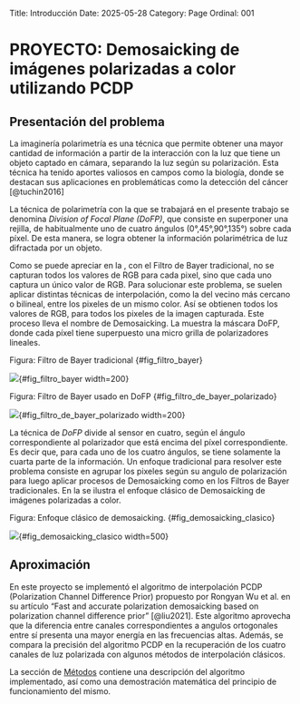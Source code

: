 Title: Introducción
Date: 2025-05-28
Category: Page
Ordinal: 001

# PROYECTO: Demosaicking de imágenes polarizadas a color utilizando PCDP

## Presentación del problema
La imaginería polarimetría es una técnica que permite obtener una mayor cantidad de información a partir de la interacción con la luz que tiene un objeto captado en cámara, separando la luz según su polarización. Esta técnica ha tenido aportes valiosos en campos como la biología, donde se destacan sus aplicaciones en problemáticas como la detección del cáncer [@tuchin2016]

La técnica de polarimetría con la que se trabajará en el presente trabajo se denomina *Division of Focal Plane (DoFP)*, que consiste en superponer una rejilla, de habitualmente uno de cuatro ángulos (0°,45°,90°,135°) sobre cada píxel. De esta manera, se logra obtener la información polarimétrica de luz difractada por un objeto.

Como se puede apreciar en la [](#fig_filtro_bayer), con el Filtro de Bayer tradicional, no se capturan todos los valores de RGB para cada pixel, sino que cada uno captura un único valor de RGB. Para solucionar este problema, se suelen aplicar distintas técnicas de interpolación, como la del vecino más cercano o bilineal, entre los pixeles de un mismo color. Así se obtienen todos los valores de RGB, para todos los pixeles de la imagen capturada. Este proceso lleva el nombre de Demosaicking.
La [](#fig_filtro_de_bayer_polarizado) muestra la máscara DoFP, donde cada píxel tiene superpuesto una micro grilla de polarizadores lineales.



Figura: Filtro de Bayer tradicional {#fig_filtro_bayer}

![](images/filtro_bayer.png ){#fig_filtro_bayer width=200}

Figura: Filtro de Bayer usado en DoFP {#fig_filtro_de_bayer_polarizado}

![](images/filtro_de_bayer_polarizado.png){#fig_filtro_de_bayer_polarizado width=200}

La técnica de *DoFP* divide al sensor en cuatro, según el ángulo correspondiente al polarizador que está encima del píxel correspondiente. Es decir que, para cada uno de los cuatro ángulos, se tiene solamente la cuarta parte de la información. Un enfoque tradicional para resolver este problema consiste en agrupar los pixeles según su angulo de polarización para luego aplicar procesos de Demosaicking como en los Filtros de Bayer tradicionales. En la [](#fig_demosaicking_clasico) se ilustra el enfoque clásico de Demosaicking de imágenes polarizadas a color.

Figura: Enfoque clásico de demosaicking. {#fig_demosaicking_clasico}

![](images/demosaicking_img_polarizada.png ){#fig_demosaicking_clasico width=500}


## Aproximación
En este proyecto se implementó el algoritmo de interpolación PCDP (Polarization Channel Difference Prior) propuesto por Rongyan Wu et al. en su artículo “Fast and accurate polarization demosaicking based on polarization channel difference prior” [@liu2021]. Este algoritmo aprovecha que la diferencia entre canales correspondientes a angulos ortogonales entre sí presenta una mayor energía en las frecuencias altas. Además, se compara la precisión del algoritmo PCDP en la recuperación de los cuatro canales de luz polarizada con algunos métodos de interpolación clásicos.

La sección de [Métodos](methods.md) contiene una descripción del algoritmo implementado, así como una demostración matemática del principio de funcionamiento del mismo.

